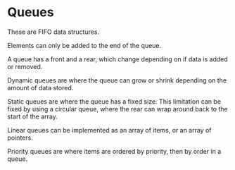 # Queues

These are FIFO data structures.

Elements can only be added to the end of the queue.

A queue has a front and a rear, which change depending on if data is added or removed.

Dynamic queues are where the queue can grow or shrink depending on the amount of data stored.

Static queues are where the queue has a fixed size. This limitation can be fixed by using
a circular queue, where the rear can wrap around back to the start of the array.

Linear queues can be implemented as an array of items, or an array of pointers.

Priority queues are where items are ordered by priority, then by order in a queue.